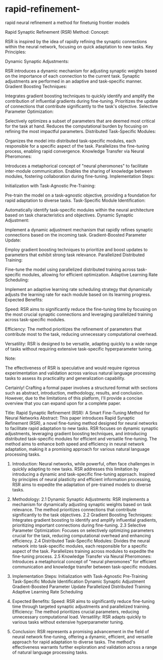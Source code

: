 # rapid-refinement-
rapid neural refinement a method for finetunig frontier models

Rapid Synaptic Refinement (RSR) Method:
Concept:

RSR is inspired by the idea of rapidly refining the synaptic connections within the neural network, focusing on quick adaptation to new tasks.
Key Principles:

Dynamic Synaptic Adjustments:

RSR introduces a dynamic mechanism for adjusting synaptic weights based on the importance of each connection to the current task.
Synaptic adjustments are performed in an adaptive and task-specific manner.
Gradient Boosting Techniques:

Integrates gradient boosting techniques to quickly identify and amplify the contribution of influential gradients during fine-tuning.
Prioritizes the update of connections that contribute significantly to the task's objective.
Selective Parameter Optimization:

Selectively optimizes a subset of parameters that are deemed most critical for the task at hand.
Reduces the computational burden by focusing on refining the most impactful parameters.
Distributed Task-Specific Modules:

Organizes the model into distributed task-specific modules, each responsible for a specific aspect of the task.
Parallelizes the fine-tuning process, enabling rapid convergence.
Knowledge Transfer via Neural Pheromones:

Introduces a metaphorical concept of "neural pheromones" to facilitate inter-module communication.
Enables the sharing of knowledge between modules, fostering collaboration during fine-tuning.
Implementation Steps:

Initialization with Task-Agnostic Pre-Training:

Pre-train the model on a task-agnostic objective, providing a foundation for rapid adaptation to diverse tasks.
Task-Specific Module Identification:

Automatically identify task-specific modules within the neural architecture based on task characteristics and objectives.
Dynamic Synaptic Adjustment:

Implement a dynamic adjustment mechanism that rapidly refines synaptic connections based on the incoming task.
Gradient-Boosted Parameter Update:

Employ gradient boosting techniques to prioritize and boost updates to parameters that exhibit strong task relevance.
Parallelized Distributed Training:

Fine-tune the model using parallelized distributed training across task-specific modules, allowing for efficient optimization.
Adaptive Learning Rate Scheduling:

Implement an adaptive learning rate scheduling strategy that dynamically adjusts the learning rate for each module based on its learning progress.
Expected Benefits:

Speed: RSR aims to significantly reduce the fine-tuning time by focusing on the most crucial synaptic connections and leveraging parallelized training across task-specific modules.

Efficiency: The method prioritizes the refinement of parameters that contribute most to the task, reducing unnecessary computational overhead.

Versatility: RSR is designed to be versatile, adapting quickly to a wide range of tasks without requiring extensive task-specific hyperparameter tuning.

Note:

The effectiveness of RSR is speculative and would require rigorous experimentation and validation across various natural language processing tasks to assess its practicality and generalization capability.


Certainly! Crafting a formal paper involves a structured format with sections such as abstract, introduction, methodology, results, and conclusion. However, due to the limitations of this platform, I'll provide a concise overview that you can expand upon for a complete paper.

Title: Rapid Synaptic Refinement (RSR): A Smart Fine-Tuning Method for Neural Networks
Abstract:
This paper introduces Rapid Synaptic Refinement (RSR), a novel fine-tuning method designed for neural networks to facilitate rapid adaptation to new tasks. RSR focuses on dynamic synaptic adjustments, leveraging gradient boosting techniques, and introducing distributed task-specific modules for efficient and versatile fine-tuning. The method aims to enhance both speed and efficiency in neural network adaptation, making it a promising approach for various natural language processing tasks.

1. Introduction:
Neural networks, while powerful, often face challenges in quickly adapting to new tasks. RSR addresses this limitation by introducing a dynamic and task-specific fine-tuning approach. Inspired by principles of neural plasticity and efficient information processing, RSR aims to expedite the adaptation of pre-trained models to diverse tasks.

2. Methodology:
2.1 Dynamic Synaptic Adjustments:
RSR implements a mechanism for dynamically adjusting synaptic weights based on task relevance.
The method prioritizes connections that contribute significantly to the task objectives.
2.2 Gradient Boosting Techniques:
Integrates gradient boosting to identify and amplify influential gradients, prioritizing important connections during fine-tuning.
2.3 Selective Parameter Optimization:
Focuses on selectively optimizing parameters crucial for the task, reducing computational overhead and enhancing efficiency.
2.4 Distributed Task-Specific Modules:
Divides the neural network into task-specific modules, each responsible for a specific aspect of the task.
Parallelizes training across modules to expedite the fine-tuning process.
2.5 Knowledge Transfer via Neural Pheromones:
Introduces a metaphorical concept of "neural pheromones" for efficient communication and knowledge transfer between task-specific modules.
3. Implementation Steps:
Initialization with Task-Agnostic Pre-Training
Task-Specific Module Identification
Dynamic Synaptic Adjustment
Gradient-Boosted Parameter Update
Parallelized Distributed Training
Adaptive Learning Rate Scheduling
4. Expected Benefits:
Speed: RSR aims to significantly reduce fine-tuning time through targeted synaptic adjustments and parallelized training.
Efficiency: The method prioritizes crucial parameters, reducing unnecessary computational load.
Versatility: RSR adapts quickly to various tasks without extensive hyperparameter tuning.
5. Conclusion:
RSR represents a promising advancement in the field of neural network fine-tuning, offering a dynamic, efficient, and versatile approach for rapid adaptation to diverse tasks. The method's effectiveness warrants further exploration and validation across a range of natural language processing tasks.


